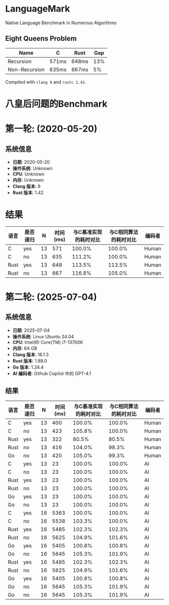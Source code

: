 # LanguageMark
Native Language Benchmark in Numerous Algorithms

## Eight Queens Problem

| Name | C | Rust | Gap |
|-|-|-|-|
| Recursion | 571ms | 648ms | 13% |
| Non-Recursion | 635ms | 667ms | 5% |

Compiled with `clang 9` and `rustc 1.42`.


# 八皇后问题的Benchmark 

# 第一轮: (2020-05-20)

## 系统信息

- **日期**: 2020-05-20
- **操作系统**: Unknown
- **CPU**: Unknown
- **内存**: Unknown
- **Clang 版本**: 9
- **Rust 版本**: 1.42

# 结果

| 语言 | 是否递归 | N  | 时间(ms) | 与C基准实现的耗时对比 | 与C相同算法的耗时对比 | 编码者 |
|------|----------|----|----------|-----------------------|-----------------------------|--------|
| C    | yes      | 13 | 571      | 100.0%                | 100.0%                      | Human  |
| C    | no       | 13 | 635      | 111.2%                | 100.0%                      | Human  |
| Rust | yes      | 13 | 648      | 113.5%                | 113.5%                      | Human  |
| Rust | no       | 13 | 667      | 116.8%                | 105.0%                      | Human  |

# 第二轮: (2025-07-04)

## 系统信息

- **日期**: 2025-07-04
- **操作系统**: Linux Ubuntu 24.04
- **CPU**: Intel(R) Core(TM) i7-13700K
- **内存**: 64 GB
- **Clang 版本**: 18.1.3
- **Rust 版本**: 1.88.0
- **Go 版本**: 1.24.4
- **AI 编码者**: Github Copilot 中的 GPT-4.1

## 结果

| 语言 | 是否递归 | N  | 时间(ms) | 与C基准实现的耗时对比 | 与C相同算法的耗时对比 | 编码者 |
|------|----------|----|----------|-----------------------|-----------------------------|--------|
| C    | yes      | 13 | 400      | 100.0%                | 100.0%                      | Human  |
| C    | no       | 13 | 423      | 105.8%                | 100.0%                      | Human  |
| Rust | yes      | 13 | 322      | 80.5%                 | 80.5%                       | Human  |
| Rust | no       | 13 | 416      | 104.0%                | 98.3%                       | Human  |
| Go   | no       | 13 | 420      | 105.0%                | 99.3%                       | Human  |
| C    | yes      | 13 | 23       | 100.0%                | 100.0%                      | AI     |
| C    | no       | 13 | 23       | 100.0%                | 100.0%                      | AI     |
| Rust | yes      | 13 | 23       | 100.0%                | 100.0%                      | AI     |
| Rust | no       | 13 | 23       | 100.0%                | 100.0%                      | AI     |
| Go   | yes      | 13 | 23       | 100.0%                | 100.0%                      | AI     |
| Go   | no       | 13 | 23       | 100.0%                | 100.0%                      | AI     |
| C    | yes      | 16 | 5363     | 100.0%                | 100.0%                      | AI     |
| C    | no       | 16 | 5538     | 103.3%                | 100.0%                      | AI     |
| Rust | yes      | 16 | 5485     | 102.3%                | 102.3%                      | AI     |
| Rust | no       | 16 | 5625     | 104.9%                | 101.6%                      | AI     |
| Go   | yes      | 16 | 5405     | 100.8%                | 100.8%                      | AI     |
| Go   | no       | 16 | 5645     | 105.3%                | 101.9%                      | AI     |
| Rust | yes      | 16 | 5485     | 102.3%                | 102.3%                      | AI     |
| Rust | no       | 16 | 5625     | 104.9%                | 101.6%                      | AI     |
| Go   | yes      | 16 | 5405     | 100.8%                | 100.8%                      | AI     |
| Go   | no       | 16 | 5645     | 105.3%                | 101.9%                      | AI     |
| Go   | no       | 16 | 5645     | 105.3%                | 101.9%                      | AI    |

